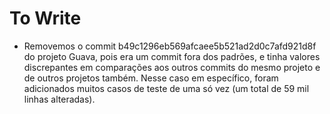 # To Write

- Removemos o commit b49c1296eb569afcaee5b521ad2d0c7afd921d8f do projeto Guava, pois era um commit fora dos padrões, e tinha valores discrepantes em comparações aos outros commits do mesmo projeto e de outros projetos também. Nesse caso em específico, foram adicionados muitos casos de teste de uma só vez (um total de 59 mil linhas alteradas).